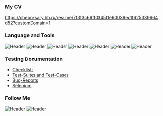 ### My CV
<https://cheboksary.hh.ru/resume/7f3f3c69ff0345f1e60039ed1f625339664d52?customDomain=1>

### Language and Tools
![Header](https://img.shields.io/badge/Jira-090909?style=for-the-badge&logo=jira&logoColor=136be1)
![Header](https://img.shields.io/badge/Postman-090909?style=for-the-badge&logo=postman&logoColor=f76935)
![Header](https://img.shields.io/badge/Github-090909?style=for-the-badge&logo=github&logoColor=8cc4d7)
![Header](https://img.shields.io/badge/DevTools-090909?style=for-the-badge&logo=googlechrome&logoColor=2674f2)
![Header](https://img.shields.io/badge/-Python-black?logo=Python&style=social)
![Header](https://img.shields.io/badge/selenium-43B02A.svg?&style=for-the-badge&logo=selenium&logoColor=white)
![Header](https://img.shields.io/badge/MySQL-090909?style=for-the-badge&logo=mysql&logoColor=00618a)

### Testing Documentation
- [Checklists](https://github.com/Echelon1207/checklist.git)
- [Test-Suites and Test-Cases](https://github.com/Echelon1207/test-cases.git)
- [Bug-Reports](https://github.com/Echelon1207/bug-reports.git)
- [Selenium](https://github.com/Echelon1207/Selenium.git)

### Follow Me
[![Header](https://img.shields.io/badge/Instagram-090909?style=for-the-badge&logo=instagram&logoColor=9939a3)](https://www.instagram.com/anastasiya_niko_/)
[![Header](https://img.shields.io/badge/Telegram-090909?style=for-the-badge&logo=telegram&logoColor=31a5db)](https://t.me/anastasiya_nikoo)